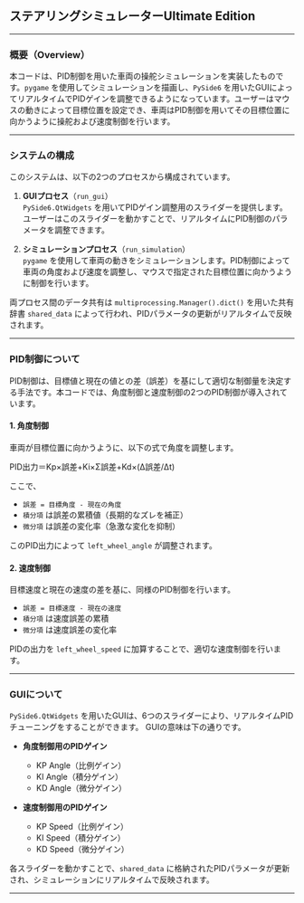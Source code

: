 ## ステアリングシミュレーターUltimate Edition

---

### **概要（Overview）**
本コードは、PID制御を用いた車両の操舵シミュレーションを実装したものです。`pygame` を使用してシミュレーションを描画し、`PySide6` を用いたGUIによってリアルタイムでPIDゲインを調整できるようになっています。ユーザーはマウスの動きによって目標位置を設定でき、車両はPID制御を用いてその目標位置に向かうように操舵および速度制御を行います。

---

### **システムの構成**
このシステムは、以下の2つのプロセスから構成されています。

1. **GUIプロセス**（`run_gui`）  
   `PySide6.QtWidgets` を用いてPIDゲイン調整用のスライダーを提供します。ユーザーはこのスライダーを動かすことで、リアルタイムにPID制御のパラメータを調整できます。

2. **シミュレーションプロセス**（`run_simulation`）  
   `pygame` を使用して車両の動きをシミュレーションします。PID制御によって車両の角度および速度を調整し、マウスで指定された目標位置に向かうように制御を行います。

両プロセス間のデータ共有は `multiprocessing.Manager().dict()` を用いた共有辞書 `shared_data` によって行われ、PIDパラメータの更新がリアルタイムで反映されます。

---

### **PID制御について**
PID制御は、目標値と現在の値との差（誤差）を基にして適切な制御量を決定する手法です。本コードでは、角度制御と速度制御の2つのPID制御が導入されています。

#### **1. 角度制御**
車両が目標位置に向かうように、以下の式で角度を調整します。

PID出力＝Kp×誤差+Ki×Σ誤差+Kd×(Δ誤差/Δt)

ここで、  
- `誤差 = 目標角度 - 現在の角度`
- `積分項` は誤差の累積値（長期的なズレを補正）
- `微分項` は誤差の変化率（急激な変化を抑制）

このPID出力によって `left_wheel_angle` が調整されます。

#### **2. 速度制御**
目標速度と現在の速度の差を基に、同様のPID制御を行います。

- `誤差 = 目標速度 - 現在の速度`
- `積分項` は速度誤差の累積
- `微分項` は速度誤差の変化率

PIDの出力を `left_wheel_speed` に加算することで、適切な速度制御を行います。

---

### **GUIについて**
`PySide6.QtWidgets` を用いたGUIは、6つのスライダーにより、リアルタイムPIDチューニングをすることができます。
GUIの意味は下の通りです。

- **角度制御用のPIDゲイン**
  - KP Angle（比例ゲイン）
  - KI Angle（積分ゲイン）
  - KD Angle（微分ゲイン）

- **速度制御用のPIDゲイン**
  - KP Speed（比例ゲイン）
  - KI Speed（積分ゲイン）
  - KD Speed（微分ゲイン）

各スライダーを動かすことで、`shared_data` に格納されたPIDパラメータが更新され、シミュレーションにリアルタイムで反映されます。

---
